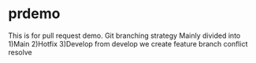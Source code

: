 # prdemo
This is for pull request demo.
Git branching strategy
Mainly divided into 
1)Main
2)Hotfix
3)Develop
   from develop we create feature branch
conflict resolve
